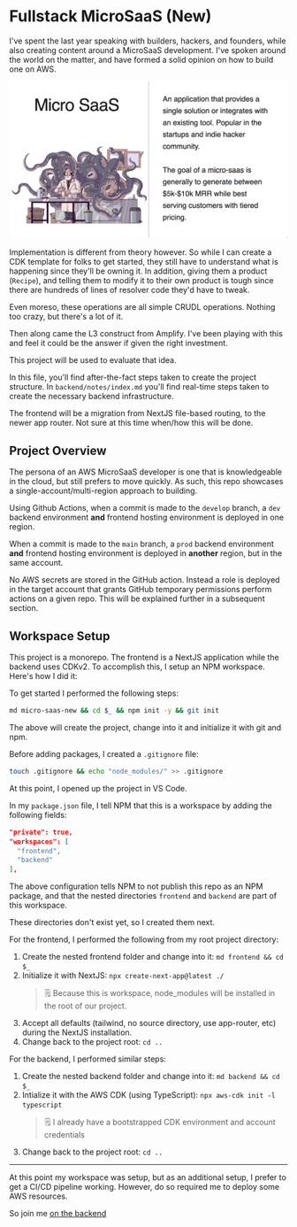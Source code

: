 # Fullstack MicroSaaS (New)

I've spent the last year speaking with builders, hackers, and founders, while also creating content around a MicroSaaS development. I've spoken around the world on the matter, and have formed a solid opinion on how to build one on AWS.

![microsaas](./images/microsaas.png)

<!-- ![arch-diagram](./images/microsaas.png) -->

Implementation is different from theory however. So while I can create a CDK template for folks to get started, they still have to understand what is happening since they'll be owning it. In addition, giving them a product (`Recipe`), and telling them to modify it to their own product is tough since there are hundreds of lines of resolver code they'd have to tweak.

Even moreso, these operations are all simple CRUDL operations. Nothing too crazy, but there's a lot of it.

Then along came the L3 construct from Amplify. I've been playing with this and feel it could be the answer if given the right investment.

This project will be used to evaluate that idea.

In this file, you'll find after-the-fact steps taken to create the project structure. In `backend/notes/index.md` you'll find real-time steps taken to create the necessary backend infrastructure.

The frontend will be a migration from NextJS file-based routing, to the newer app router. Not sure at this time when/how this will be done.

## Project Overview

The persona of an AWS MicroSaaS developer is one that is knowledgeable in the cloud, but still prefers to move quickly. As such, this repo showcases a single-account/multi-region approach to building.

Using Github Actions, when a commit is made to the `develop` branch, a `dev` backend environment **and** frontend hosting environment is deployed in one region.

When a commit is made to the `main` branch, a `prod` backend environment **and** frontend hosting environment is deployed in **another** region, but in the same account.

No AWS secrets are stored in the GitHub action. Instead a role is deployed in the target account that grants GitHub temporary permissions perform actions on a given repo. This will be explained further in a subsequent section.

## Workspace Setup

This project is a monorepo. The frontend is a NextJS application while the backend uses CDKv2. To accomplish this, I setup an NPM workspace. Here's how I did it:

To get started I performed the following steps:

```sh
md micro-saas-new && cd $_ && npm init -y && git init
```

The above will create the project, change into it and initialize it with git and npm.

Before adding packages, I created a `.gitignore` file:

```sh
touch .gitignore && echo "node_modules/" >> .gitignore
```

At this point, I opened up the project in VS Code.

In my `package.json` file, I tell NPM that this is a workspace by adding the following fields:

```json
"private": true,
"workspaces": [
  "frontend",
  "backend"
],
```

The above configuration tells NPM to not publish this repo as an NPM package, and that the nested directories `frontend` and `backend` are part of this workspace.

These directories don't exist yet, so I created them next.

For the frontend, I performed the following from my root project directory:

1. Create the nested frontend folder and change into it: `md frontend && cd $_`
2. Initialize it with NextJS: `npx create-next-app@latest ./`
   > 🗒️ Because this is workspace, node_modules will be installed in the root of our project.
3. Accept all defaults (tailwind, no source directory, use app-router, etc) during the NextJS installation.
4. Change back to the project root: `cd ..`

For the backend, I performed similar steps:

1. Create the nested backend folder and change into it: `md backend && cd $_`
2. Intialize it with the AWS CDK (using TypeScript): `npx aws-cdk init -l typescript`
   > 🗒️ I already have a bootstrapped CDK environment and account credentials
3. Change back to the project root: `cd ..`

---

At this point my workspace was setup, but as an additional setup, I prefer to get a CI/CD pipeline working. However, do so required me to deploy some AWS resources.

So join me [on the backend](../backend/notes/index.md)
